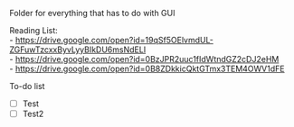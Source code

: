 Folder for everything that has to do with GUI

Reading List: <br />
	- https://drive.google.com/open?id=19qSf5OElvmdUL-ZGFuwTzcxxByvLyyBIkDU6msNdELI <br />
	- https://drive.google.com/open?id=0BzJPR2uuc1fIdWtndGZ2cDJ2eHM <br />
	- https://drive.google.com/open?id=0B8ZDkkicQktGTmx3TEM4OWV1dFE  <br />

To-do list
- [ ] Test
- [ ] Test2
